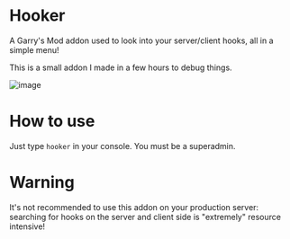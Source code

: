 # Hooker
 
 A Garry's Mod addon used to look into your server/client hooks, all in a simple menu!
 
 This is a small addon I made in a few hours to debug things.
 
![image](https://user-images.githubusercontent.com/59478524/216776122-a68425d6-10bb-49ca-8059-33614be4d74c.png)

# How to use

Just type ``hooker`` in your console. You must be a superadmin.

# Warning

It's not recommended to use this addon on your production server: searching for hooks on the server and client side is "extremely" resource intensive!
